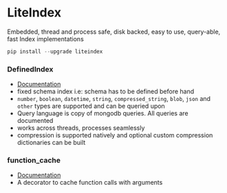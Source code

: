 # LiteIndex
Embedded, thread and process safe, disk backed, easy to use, query-able, fast Index implementations

```python
pip install --upgrade liteindex
```

### DefinedIndex
- [Documentation](https://github.com/notAI-tech/LiteIndex/blob/main/DefinedIndex.md)
- fixed schema index i.e: schema has to be defined before hand
- `number`, `boolean`, `datetime`, `string`, `compressed_string`, `blob`, `json` and `other` types are supported and can be queried upon
- Query language is copy of mongodb queries. All queries are documented
- works across threads, processes seamlessly
- compression is supported natively and optional custom compression dictionaries can be built



### function_cache
- [Documentation](https://github.com/notAI-tech/LiteIndex/blob/main/function_cache.md)
- A decorator to cache function calls with arguments
